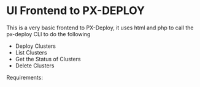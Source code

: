 # UI Frontend to PX-DEPLOY
This is a very basic frontend to PX-Deploy, it uses html and php to call the px-deploy CLI to do the following
 - Deploy Clusters
 - List Clusters
 - Get the Status of Clusters
 - Delete Clusters
 
 Requirements:
 

